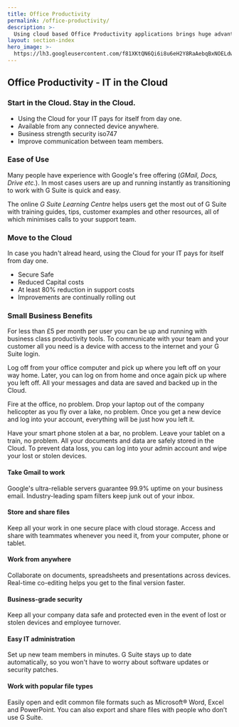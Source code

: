 ```yaml
---
title: Office Productivity
permalink: /office-productivity/
description: >-
  Using cloud based Office Productivity applications brings huge advantages to the way you work and reduces the management costs
layout: section-index
hero_image: >-
  https://lh3.googleusercontent.com/f81XKtQN6Qi6i8u6eH2Y8RaAebqBxNOELdwRmq1B7LWbT4SNnGPUXtKJDP-Ktrk7ORoUCon6zpIMThfYLz0=w1200-h500-c-rj-e30#.jpg
---
```


## Office Productivity - IT in the Cloud

### Start in the Cloud. Stay in the Cloud.
* Using the Cloud for your IT pays for itself from day one.
* Available from any connected device anywhere.
* Business strength security iso747
* Improve communication between team members.

### Ease of Use
Many people have experience with Google's free offering (*GMail, Docs, Drive etc.*). In most cases users are up and running instantly as transitioning to work with G Suite is quick and easy. 

The online *G Suite Learning Centre* helps users get the most out of G Suite with training guides, tips, customer examples and other resources, all of which minimises calls to your support team. 

### Move to the Cloud
In case you hadn't alread heard, using the Cloud for your IT pays for itself from day one.
* Secure Safe
* Reduced Capital costs
* At least 80% reduction in support costs
* Improvements are continually rolling out

### Small Business Benefits

For less than £5 per month per user you can be up and running with business class productivity tools. To communicate with your team and your customer all you need is a device with access to the internet and your G Suite login. 

Log off from your office computer and pick up where you left off on your way home. Later, you can log on from home and once again pick up where you left off. All your messages and data are saved and backed up in the Cloud. 

Fire at the office, no problem. Drop your laptop out of the company helicopter as you fly over a lake, no problem. Once you get a new device and log into your account, everything will be just how you left it. 

Have your smart phone stolen at a bar, no problem. Leave your tablet on a train, no problem. All your documents and data are safely stored in the Cloud. To prevent data loss, you can log into your admin account and wipe your lost or stolen devices. 

#### Take Gmail to work
Google's ultra-reliable servers guarantee 99.9% uptime on your business email. Industry-leading spam filters keep junk out of your inbox.

#### Store and share files
Keep all your work in one secure place with cloud storage. Access and share with teammates whenever you need it, from your computer, phone or tablet.

#### Work from anywhere
Collaborate on documents, spreadsheets and presentations across devices. Real-time co-editing helps you get to the final version faster.

#### Business-grade security
Keep all your company data safe and protected even in the event of lost or stolen devices and employee turnover.

#### Easy IT administration
Set up new team members in minutes. G Suite stays up to date automatically, so you won't have to worry about software updates or security patches.

#### Work with popular file types
Easily open and edit common file formats such as Microsoft® Word, Excel and PowerPoint. You can also export and share files with people who don’t use G Suite.